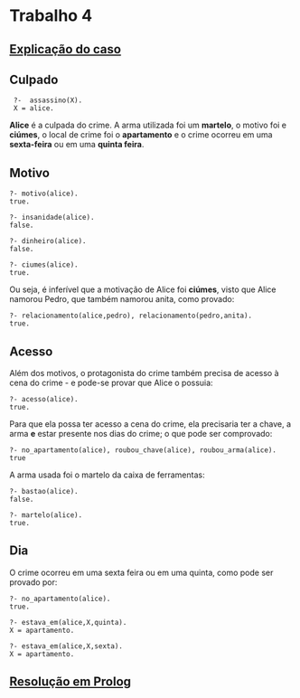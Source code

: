 # Trabalho 4

## [Explicação do caso](https://github.com/AndreaInfUFSM/elc117-2019a/tree/master/trabalhos/t4)

## Culpado
  ```
   ?-  assassino(X).
   X = alice.
  ```
  
  **Alice** é a culpada do crime. A arma utilizada foi um **martelo**, o motivo foi e **ciúmes**,
  o local de crime foi o **apartamento** e o crime ocorreu em uma **sexta-feira** ou em uma **quinta feira**.
  
## Motivo
```
?- motivo(alice).
true.

?- insanidade(alice).
false.

?- dinheiro(alice).
false.

?- ciumes(alice).
true.
```
Ou seja, é inferível que a motivação de Alice foi **ciúmes**, visto que Alice namorou Pedro, que também namorou anita, como provado:

```
?- relacionamento(alice,pedro), relacionamento(pedro,anita).
true.
```

## Acesso

Além dos motivos, o protagonista do crime também precisa de acesso à cena do crime - e pode-se provar que Alice o possuia:

```
?- acesso(alice).
true.
```

Para que ela possa ter acesso a cena do crime, ela precisaria ter a chave, a arma **e** estar presente nos dias do crime;
o que pode ser comprovado:
```
?- no_apartamento(alice), roubou_chave(alice), roubou_arma(alice).
true 
```

A arma usada foi o martelo da caixa de ferramentas:

```
?- bastao(alice).
false.

?- martelo(alice).
true.
```

## Dia

O crime ocorreu em uma sexta feira ou em uma quinta, como pode ser provado por:

```
?- no_apartamento(alice).
true.

?- estava_em(alice,X,quinta).
X = apartamento.

?- estava_em(alice,X,sexta).
X = apartamento.
```

## [Resolução em Prolog](https://github.com/leomilitz/paradigmas/blob/master/t4/t4.pl)


